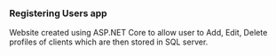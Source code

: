 ### Registering Users app
Website created using ASP.NET Core to allow user to Add, Edit, Delete profiles of clients which are then stored in SQL server.

